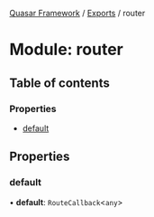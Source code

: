 [Quasar Framework](../index.md) / [Exports](../modules.md) / router

# Module: router

## Table of contents

### Properties

- [default](router.md#default)

## Properties

### default

• **default**: `RouteCallback`<`any`\>
